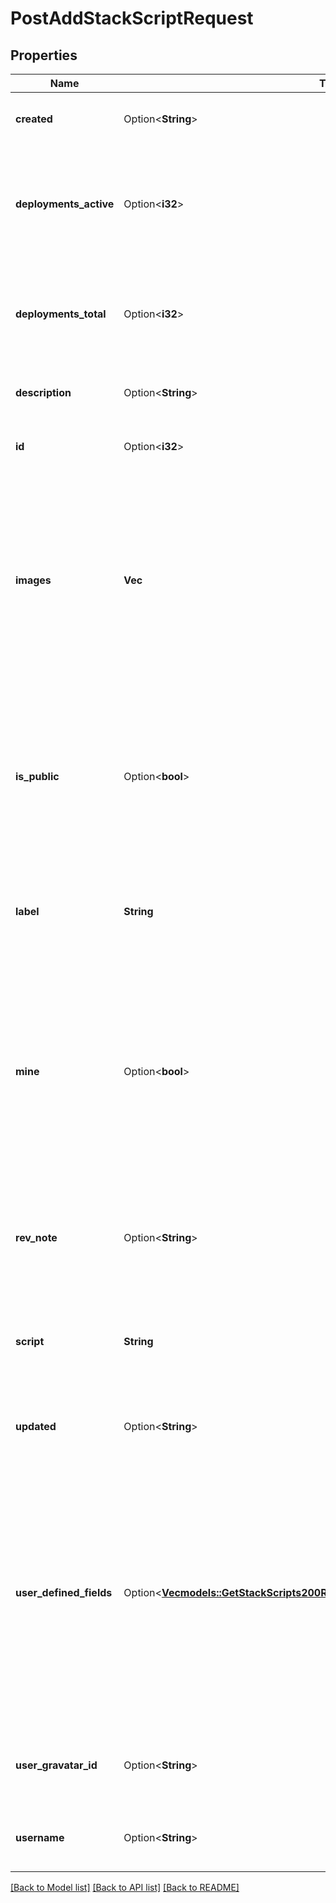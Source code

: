 # PostAddStackScriptRequest

## Properties

Name | Type | Description | Notes
------------ | ------------- | ------------- | -------------
**created** | Option<**String**> | __Read-only__ The date this StackScript was created. | [optional][readonly]
**deployments_active** | Option<**i32**> | __Read-only__ Count of currently active, deployed Linodes created from this StackScript. | [optional][readonly]
**deployments_total** | Option<**i32**> | __Filterable__, __Read-only__ The total number of times this StackScript has been deployed. | [optional][readonly]
**description** | Option<**String**> | __Filterable__ A description for the StackScript. | [optional]
**id** | Option<**i32**> | __Read-only__ The unique ID of this StackScript. | [optional][readonly]
**images** | **Vec<String>** | An array of Image IDs. These are the Images that can be deployed with this StackScript.  `any/all` indicates that all available Images, including private Images, are accepted. | 
**is_public** | Option<**bool**> | __Filterable__ This determines whether other users can use your StackScript. __Once a StackScript is made public, it cannot be made private.__ | [optional]
**label** | **String** | __Filterable__ The StackScript's label is for display purposes only. | 
**mine** | Option<**bool**> | __Filterable__, __Read-only__ Returns `true` if this StackScript is owned by the account of the user making the request, and the user making the request is unrestricted or has access to this StackScript. | [optional][readonly]
**rev_note** | Option<**String**> | __Filterable__ This field allows you to add notes for the set of revisions made to this StackScript. | [optional]
**script** | **String** | The script to execute when provisioning a new Linode with this StackScript. | 
**updated** | Option<**String**> | __Read-only__ The date this StackScript was last updated. | [optional][readonly]
**user_defined_fields** | Option<[**Vec<models::GetStackScripts200ResponseDataInnerUserDefinedFieldsInner>**](get_stack_scripts_200_response_data_inner_user_defined_fields_inner.md)> | __Read-only__ This is a list of fields defined with a special syntax inside this StackScript that allow for supplying customized parameters during deployment. See [Declare User-Defined Fields (UDFs)](https://www.linode.com/docs/products/tools/stackscripts/guides/write-a-custom-script/#declare-user-defined-fields-udfs) for more information. | [optional][readonly]
**user_gravatar_id** | Option<**String**> | __Read-only__ The Gravatar ID for the User who created the StackScript. | [optional][readonly]
**username** | Option<**String**> | __Read-only__ The User who created the StackScript. | [optional][readonly]

[[Back to Model list]](../README.md#documentation-for-models) [[Back to API list]](../README.md#documentation-for-api-endpoints) [[Back to README]](../README.md)


